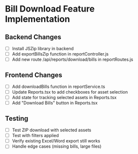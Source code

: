 # Bill Download Feature Implementation

## Backend Changes
- [ ] Install JSZip library in backend
- [ ] Add exportBillsZip function in reportController.js
- [ ] Add new route /api/reports/download/bills in reportRoutes.js

## Frontend Changes
- [ ] Add downloadBills function in reportService.ts
- [ ] Update Reports.tsx to add checkboxes for asset selection
- [ ] Add state for tracking selected assets in Reports.tsx
- [ ] Add "Download Bills" button in Reports.tsx

## Testing
- [ ] Test ZIP download with selected assets
- [ ] Test with filters applied
- [ ] Verify existing Excel/Word export still works
- [ ] Handle edge cases (missing bills, large files)
